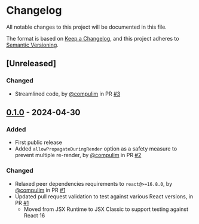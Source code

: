 # Changelog

All notable changes to this project will be documented in this file.

The format is based on [Keep a Changelog](https://keepachangelog.com/en/1.0.0/),
and this project adheres to [Semantic Versioning](https://semver.org/spec/v2.0.0.html).

## [Unreleased]

### Changed

- Streamlined code, by [@compulim](https://github.com/compulim) in PR [#3](https://github.com/compulim/use-propagate/pull/3)

## [0.1.0] - 2024-04-30

### Added

- First public release
- Added `allowPropagateDuringRender` option as a safety measure to prevent multiple re-render, by [@compulim](https://github.com/compulim) in PR [#2](https://github.com/compulim/use-propagate/pull/2)

### Changed

- Relaxed peer dependencies requirements to `react@>=16.8.0`, by [@compulim](https://github.com/compulim) in PR [#1](https://github.com/compulim/use-propagate/pull/1)
- Updated pull request validation to test against various React versions, in PR [#1](https://github.com/compulim/use-propagate/pull/1)
   - Moved from JSX Runtime to JSX Classic to support testing against React 16

[0.1.0]: https://github.com/compulim/use-propagate/releases/tag/v0.1.0

